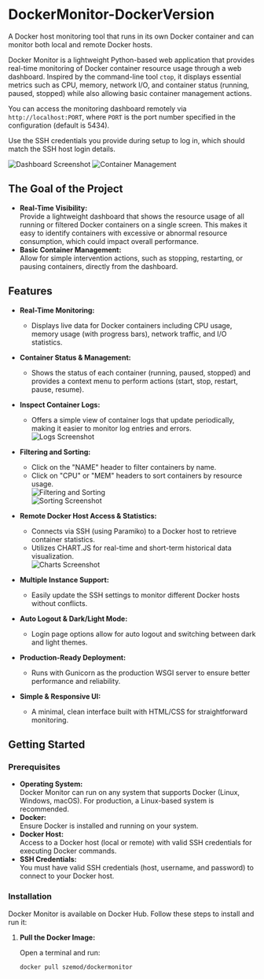 # DockerMonitor-DockerVersion
A Docker host monitoring tool that runs in its own Docker container and can monitor both local and remote Docker hosts.

Docker Monitor is a lightweight Python-based web application that provides real-time monitoring of Docker container resource usage through a web dashboard. Inspired by the command-line tool `ctop`, it displays essential metrics such as CPU, memory, network I/O, and container status (running, paused, stopped) while also allowing basic container management actions.

You can access the monitoring dashboard remotely via `http://localhost:PORT`, where `PORT` is the port number specified in the configuration (default is 5434).

Use the SSH credentials you provide during setup to log in, which should match the SSH host login details.

![Dashboard Screenshot](https://github.com/user-attachments/assets/f9ce68a9-8e4d-4a52-9852-d14fa856b7c0)
![Container Management](https://github.com/user-attachments/assets/b0ffdff0-0469-415c-ab5d-6ef3673adc95)

## The Goal of the Project

- **Real-Time Visibility:**  
  Provide a lightweight dashboard that shows the resource usage of all running or filtered Docker containers on a single screen. This makes it easy to identify containers with excessive or abnormal resource consumption, which could impact overall performance.
- **Basic Container Management:**  
  Allow for simple intervention actions, such as stopping, restarting, or pausing containers, directly from the dashboard.

## Features

- **Real-Time Monitoring:**  
  - Displays live data for Docker containers including CPU usage, memory usage (with progress bars), network traffic, and I/O statistics.

- **Container Status & Management:**  
  - Shows the status of each container (running, paused, stopped) and provides a context menu to perform actions (start, stop, restart, pause, resume).

- **Inspect Container Logs:**  
  - Offers a simple view of container logs that update periodically, making it easier to monitor log entries and errors.  
  ![Logs Screenshot](https://github.com/user-attachments/assets/87ae79f6-e6af-4cdc-a6a4-e15c0110fec0)

- **Filtering and Sorting:**  
  - Click on the "NAME" header to filter containers by name.
  - Click on "CPU" or "MEM" headers to sort containers by resource usage.  
  ![Filtering and Sorting](https://github.com/user-attachments/assets/997ac9e2-88e5-4246-8261-b21bef0d657a)  
  ![Sorting Screenshot](https://github.com/user-attachments/assets/8cb33330-f211-4b5f-8cde-8cb510132b5f)

- **Remote Docker Host Access & Statistics:**  
  - Connects via SSH (using Paramiko) to a Docker host to retrieve container statistics.
  - Utilizes CHART.JS for real-time and short-term historical data visualization.  
  ![Charts Screenshot](https://github.com/user-attachments/assets/dd745752-cd1c-46df-bb1d-1e46e884f109)

- **Multiple Instance Support:**  
  - Easily update the SSH settings to monitor different Docker hosts without conflicts.

- **Auto Logout & Dark/Light Mode:**  
  - Login page options allow for auto logout and switching between dark and light themes.

- **Production-Ready Deployment:**  
  - Runs with Gunicorn as the production WSGI server to ensure better performance and reliability.

- **Simple & Responsive UI:**  
  - A minimal, clean interface built with HTML/CSS for straightforward monitoring.

## Getting Started

### Prerequisites

- **Operating System:**  
  Docker Monitor can run on any system that supports Docker (Linux, Windows, macOS). For production, a Linux-based system is recommended.
- **Docker:**  
  Ensure Docker is installed and running on your system.
- **Docker Host:**  
  Access to a Docker host (local or remote) with valid SSH credentials for executing Docker commands.
- **SSH Credentials:**  
  You must have valid SSH credentials (host, username, and password) to connect to your Docker host.

### Installation

Docker Monitor is available on Docker Hub. Follow these steps to install and run it:

1. **Pull the Docker Image:**

   Open a terminal and run:

   ```bash
   docker pull szemod/dockermonitor

